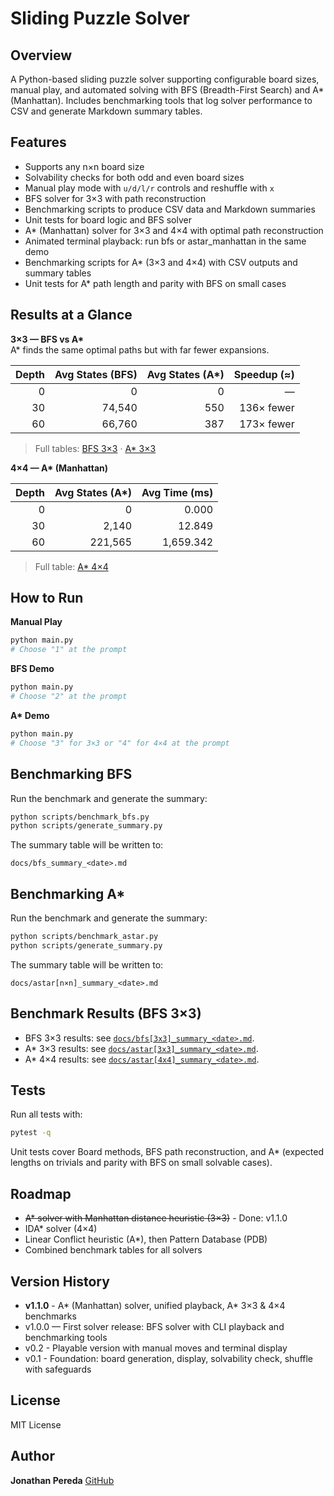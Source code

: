# Sliding Puzzle Solver

## Overview
A Python-based sliding puzzle solver supporting configurable board sizes, manual play, and automated solving with BFS (Breadth-First Search) and A* (Manhattan). Includes benchmarking tools that log solver performance to CSV and generate Markdown summary tables.

## Features
- Supports any n×n board size
- Solvability checks for both odd and even board sizes  
- Manual play mode with `u/d/l/r` controls and reshuffle with `x` 
- BFS solver for 3×3 with path reconstruction  
- Benchmarking scripts to produce CSV data and Markdown summaries  
- Unit tests for board logic and BFS solver
- A* (Manhattan) solver for 3×3 and 4×4 with optimal path reconstruction
- Animated terminal playback: run bfs or astar_manhattan in the same demo
- Benchmarking scripts for A* (3×3 and 4×4) with CSV outputs and summary tables
- Unit tests for A* path length and parity with BFS on small cases

## Results at a Glance

**3×3 — BFS vs A\***  
A* finds the same optimal paths but with far fewer expansions.

| Depth | Avg States (BFS) | Avg States (A\*) | Speedup (≈) |
|------:|------------------:|------------------:|------------:|
| 0     | 0                 | 0                 | —           |
| 30    | 74,540            | 550               | 136× fewer  |
| 60    | 66,760            | 387               | 173× fewer  |

> Full tables: [BFS 3×3](docs/bfs[3x3]_summary_<date>.md) · [A\* 3×3](docs/astar[3x3]_summary_<date>.md)

**4×4 — A\* (Manhattan)**

| Depth | Avg States (A\*) | Avg Time (ms) |
|------:|------------------:|--------------:|
| 0     | 0                 | 0.000         |
| 30    | 2,140             | 12.849        |
| 60    | 221,565           | 1,659.342     |

> Full table: [A\* 4×4](docs/astar[4x4]_summary_<date>.md)

## How to Run

**Manual Play**
```bash
python main.py
# Choose "1" at the prompt
```

**BFS Demo**
```bash
python main.py
# Choose "2" at the prompt
```

**A\* Demo**
```bash
python main.py
# Choose "3" for 3×3 or "4" for 4×4 at the prompt
```

## Benchmarking BFS
Run the benchmark and generate the summary:
```bash
python scripts/benchmark_bfs.py
python scripts/generate_summary.py
```
The summary table will be written to:
```
docs/bfs_summary_<date>.md
```

## Benchmarking A*
Run the benchmark and generate the summary:
```bash
python scripts/benchmark_astar.py
python scripts/generate_summary.py
```
The summary table will be written to:
```
docs/astar[n×n]_summary_<date>.md
```

## Benchmark Results (BFS 3×3)
- BFS 3×3 results: see [`docs/bfs[3x3]_summary_<date>.md`](docs/bfs[3x3]_summary_2025-08-11.md).
- A* 3×3 results: see [`docs/astar[3x3]_summary_<date>.md`](docs/astar[3x3]_summary_2025-08-11.md).
- A* 4×4 results: see [`docs/astar[4x4]_summary_<date>.md`](docs/astar[4x4]_summary_2025-08-11.md).

## Tests
Run all tests with:
```bash
pytest -q
```
Unit tests cover Board methods, BFS path reconstruction, and A* (expected lengths on trivials and parity with BFS on small solvable cases).

## Roadmap
- ~~A* solver with Manhattan distance heuristic (3×3)~~ - Done: v1.1.0
- IDA* solver (4×4)  
- Linear Conflict heuristic (A*), then Pattern Database (PDB)  
- Combined benchmark tables for all solvers

## Version History
- **v1.1.0** - A* (Manhattan) solver, unified playback, A* 3×3 & 4×4 benchmarks
- v1.0.0 — First solver release: BFS solver with CLI playback and benchmarking tools  
- v0.2 - Playable version with manual moves and terminal display
- v0.1 - Foundation: board generation, display, solvability check, shuffle with safeguards

## License
MIT License

## Author
**Jonathan Pereda**
[GitHub](https://github.com/jonathanpereda)